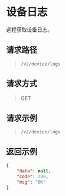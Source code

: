 # 设备日志

远程获取设备日志。

## 请求路径

> `​/v2​/device​/logs`

## 请求方式

> GET

## 请求示例

> `/v2/device/logs`

## 返回示例

```json
{
    "data": null,
    "code": 200,
    "msg": "OK"
}
```